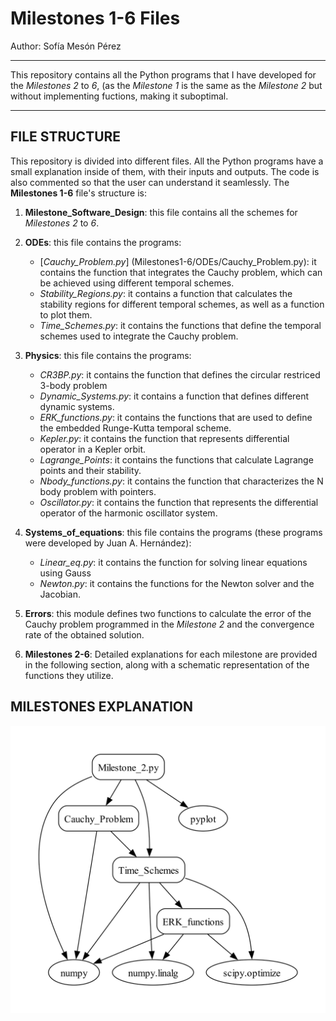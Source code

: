 # Milestones 1-6 Files
Author: Sofía Mesón Pérez

---

This repository contains all the Python programs that I have developed for the  *Milestones 2* to *6*, (as the *Milestone 1* is the same as the *Milestone 2* but without implementing fuctions, making it suboptimal.

---
## FILE STRUCTURE

This repository is divided into different files. All the Python programs have a small explanation inside of them, with their inputs and outputs. The code is also commented so that the user can understand it seamlessly. The **Milestones 1-6** file's structure is:

1. **Milestone_Software_Design**: this file contains all the schemes for *Milestones 2* to *6*.
   
2. **ODEs**: this file contains the programs:
   - [*Cauchy_Problem.py*] (Milestones1-6/ODEs/Cauchy_Problem.py): it contains the function that integrates the Cauchy problem, which can be achieved using different temporal schemes.
   - *Stability_Regions.py*: it contains a function that calculates the stability regions for different temporal schemes, as well as a function to plot them.
   - *Time_Schemes.py*: it contains the functions that define the temporal schemes used to integrate the Cauchy problem.

3. **Physics**: this file contains the programs:
   - *CR3BP.py*: it contains the function that defines the circular restriced 3-body problem
   - *Dynamic_Systems.py*: it contains a function that defines different dynamic systems.
   - *ERK_functions.py*: it contains the functions that are used to define the embedded Runge-Kutta temporal scheme.
   - *Kepler.py*: it contains the function that represents differential operator in a Kepler orbit.
   - *Lagrange_Points*: it contains the functions that calculate Lagrange points and their stability.
   - *Nbody_functions.py*: it contains the function that characterizes the N body problem with pointers.
   - *Oscillator.py*: it contains the function that represents the  differential operator of the harmonic oscillator system.

4. **Systems_of_equations**: this file contains the programs (these programs were developed by Juan A. Hernández):
   - *Linear_eq.py*: it contains the function for solving linear equations using Gauss
   - *Newton.py*: it contains the functions for the Newton solver and the Jacobian.
     
5. **Errors**: this module defines two functions to calculate the error of the Cauchy problem programmed in the *Milestone 2* and the convergence rate of the obtained solution.

6. **Milestones 2-6**: Detailed explanations for each milestone are provided in the following section, along with a schematic representation of the functions they utilize.

## MILESTONES EXPLANATION


 


<p align="center">
  <img src="Milestone_Software_Design/Milestone_2_SD.jpg" alt="Descripción de la imagen">
</p>
